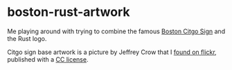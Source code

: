 # boston-rust-artwork

Me playing around with trying to combine the famous [Boston Citgo Sign] and the Rust logo.

Citgo sign base artwork is a picture by Jeffrey Crow that I [found on flickr][flickr], published
with a [CC license][cc].

[flickr]: https://www.flickr.com/photos/jeffreycrow/2538688205/
[cc]: https://creativecommons.org/licenses/by-nc-sa/2.0/
[Boston Citgo Sign]: https://en.wikipedia.org/wiki/Boston_Citgo_sign

